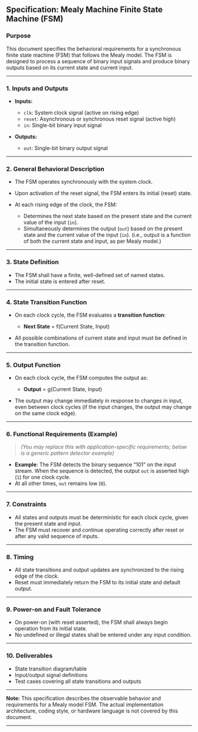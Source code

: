 ## **Specification: Mealy Machine Finite State Machine (FSM)**

### **Purpose**

This document specifies the behavioral requirements for a synchronous finite state machine (FSM) that follows the Mealy model. The FSM is designed to process a sequence of binary input signals and produce binary outputs based on its current state and current input.

---

### **1. Inputs and Outputs**

* **Inputs:**

  * `clk`: System clock signal (active on rising edge)
  * `reset`: Asynchronous or synchronous reset signal (active high)
  * `in`: Single-bit binary input signal

* **Outputs:**

  * `out`: Single-bit binary output signal

---

### **2. General Behavioral Description**

* The FSM operates synchronously with the system clock.
* Upon activation of the reset signal, the FSM enters its initial (reset) state.
* At each rising edge of the clock, the FSM:

  * Determines the next state based on the present state and the current value of the input (`in`).
  * Simultaneously determines the output (`out`) based on the present state and the current value of the input (`in`).
    (i.e., output is a function of both the current state and input, as per Mealy model.)

---

### **3. State Definition**

* The FSM shall have a finite, well-defined set of named states.
* The initial state is entered after reset.

---

### **4. State Transition Function**

* On each clock cycle, the FSM evaluates a **transition function**:

  * **Next State** = f(Current State, Input)
* All possible combinations of current state and input must be defined in the transition function.

---

### **5. Output Function**

* On each clock cycle, the FSM computes the output as:

  * **Output** = g(Current State, Input)
* The output may change immediately in response to changes in input, even between clock cycles (if the input changes, the output may change on the same clock edge).

---

### **6. Functional Requirements (Example)**

> *(You may replace this with application-specific requirements; below is a generic pattern detector example)*

* **Example**: The FSM detects the binary sequence “101” on the input stream. When the sequence is detected, the output `out` is asserted high (`1`) for one clock cycle.
* At all other times, `out` remains low (`0`).

---

### **7. Constraints**

* All states and outputs must be deterministic for each clock cycle, given the present state and input.
* The FSM must recover and continue operating correctly after reset or after any valid sequence of inputs.

---

### **8. Timing**

* All state transitions and output updates are synchronized to the rising edge of the clock.
* Reset must immediately return the FSM to its initial state and default output.

---

### **9. Power-on and Fault Tolerance**

* On power-on (with reset asserted), the FSM shall always begin operation from its initial state.
* No undefined or illegal states shall be entered under any input condition.

---

### **10. Deliverables**

* State transition diagram/table
* Input/output signal definitions
* Test cases covering all state transitions and outputs

---

**Note:**
This specification describes the observable behavior and requirements for a Mealy model FSM. The actual implementation architecture, coding style, or hardware language is not covered by this document.

---

